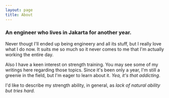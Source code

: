 ```yaml
---
layout: page
title: About
---
```


### An engineer who lives in Jakarta for another year.

Never thougt I'll ended up being engineery and all its stuff, but I really love what I do now. It suits me so much so it never comes to me that I'm actually working the entire day.

Also I have a keen interest on strength training. You may see some of my writings here regarding those topics. Since it's been only a year, I'm still a greenie in the field, but I'm eager to learn about it. *Yea, it's that addicting*.

I'd like to describe my strength ability, in general, as *lack of natural ability but tries hard.*